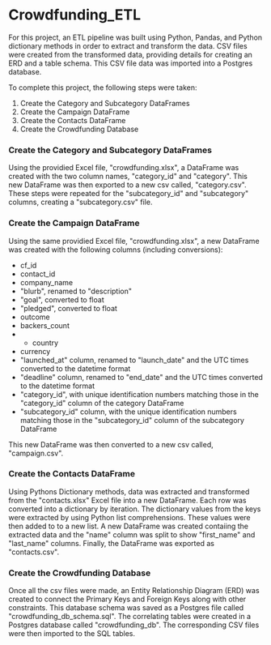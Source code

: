 # Crowdfunding_ETL

For this project, an ETL pipeline was built using Python, Pandas, and Python dictionary methods in order to extract and transform the data. CSV files were created from the transformed data, providing details for creating an ERD and a table schema. This CSV file data was imported into a Postgres database.

To complete this project, the following steps were taken: 
1. Create the Category and Subcategory DataFrames
2. Create the Campaign DataFrame
3. Create the Contacts DataFrame
4. Create the Crowdfunding Database

### Create the Category and Subcategory DataFrames
Using the providied Excel file, "crowdfunding.xlsx", a DataFrame was created with the two column names, "category_id" and "category". 
This new DataFrame was then exported to a new csv called, "category.csv". These steps were repeated for the "subcategory_id" and "subcategory" columns, creating a "subcategory.csv" file. 

### Create the Campaign DataFrame
Using the same providied Excel file, "crowdfunding.xlsx", a new DataFrame was created with the following columns (including conversions): 
- cf_id
- contact_id
- company_name
- "blurb", renamed to "description"
- "goal", converted to float
- "pledged", converted to float
- outcome
- backers_count
- - country
- currency
- "launched_at" column, renamed to "launch_date" and the UTC times converted to the datetime format
- "deadline" column, renamed to "end_date" and the UTC times converted to the datetime format
- "category_id", with unique identification numbers matching those in the "category_id" column of the category DataFrame
- "subcategory_id" column, with the unique identification numbers matching those in the "subcategory_id" column of the subcategory DataFrame

This new DataFrame was then converted to a new csv called, "campaign.csv". 

### Create the Contacts DataFrame
Using Pythons Dictionary methods, data was extracted and transformed from the "contacts.xlsx" Excel file into a new DataFrame. Each row was converted into a dictionary by iteration. The dictionary values from the keys were extracted by using Python list comprehensions. These values were then added to to a new list. A new DataFrame was created contaiing the extracted data and the "name" column was split to show "first_name" and "last_name" columns. Finally, the DataFrame was exported as "contacts.csv". 

### Create the Crowdfunding Database
Once all the csv files were made, an Entity Relationship Diagram (ERD) was created to connect the Primary Keys and Foreign Keys along with other constraints. This database schema was saved as a Postgres file called "crowdfunding_db_schema.sql". The correlating tables were created in a Postgres database called "crowdfunding_db". The corresponding CSV files were then imported to the SQL tables. 
